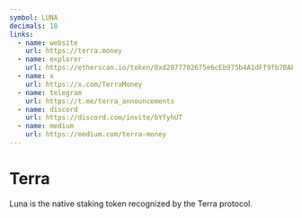 ```yaml
---
symbol: LUNA
decimals: 18
links:
  - name: website
    url: https://terra.money
  - name: explorer
    url: https://etherscan.io/token/0xd2877702675e6cEb975b4A1dFf9fb7BAF4C91ea9
  - name: x
    url: https://x.com/TerraMoney
  - name: telegram
    url: https://t.me/terra_announcements
  - name: discord
    url: https://discord.com/invite/bYfyhUT
  - name: medium
    url: https://medium.com/terra-money
---
```


# Terra

Luna is the native staking token recognized by the Terra protocol.
